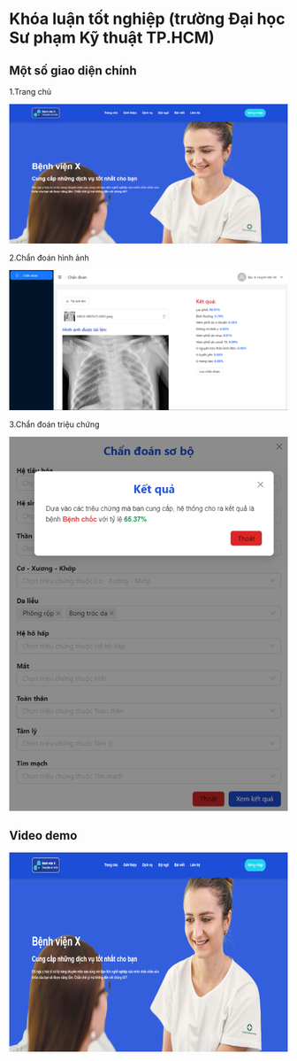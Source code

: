 # Khóa luận tốt nghiệp (trường Đại học Sư phạm Kỹ thuật TP.HCM)

## Một số giao diện chính

1.Trang chủ

![home](ImagesDemo/home.png)

2.Chẩn đoán hình ảnh

![diagnosis](ImagesDemo/diagnosis.png)

3.Chẩn đoán triệu chứng

![consultation](ImagesDemo/consultation.png)

## Video demo

<p align="center">
  <a href="https://www.youtube.com/watch?v=9RzcDR0FhVw">
    <img src="ImagesDemo/home.png" alt="Video Title" width="640" height="360" />
  </a>
</p>
